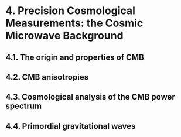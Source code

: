 # 4. Precision Cosmological Measurements: the Cosmic Microwave Background

## 4.1. The origin and properties of CMB
## 4.2. CMB anisotropies
## 4.3. Cosmological analysis of the CMB power spectrum
## 4.4. Primordial gravitational waves